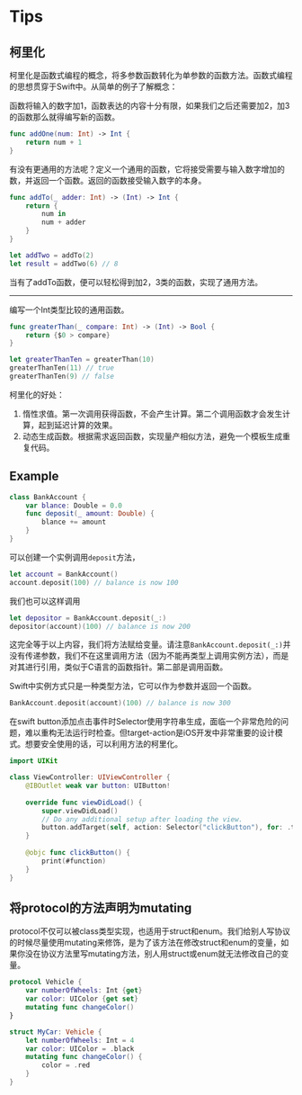 # Tips

## 柯里化

柯里化是函数式编程的概念，将多参数函数转化为单参数的函数方法。函数式编程的思想贯穿于Swift中。从简单的例子了解概念：

函数将输入的数字加1，函数表达的内容十分有限，如果我们之后还需要加2，加3的函数那么就得编写新的函数。
```swift
func addOne(num: Int) -> Int {
    return num + 1
}
```
有没有更通用的方法呢？定义一个通用的函数，它将接受需要与输入数字增加的数，并返回一个函数。返回的函数接受输入数字的本身。
```swift
func addTo(_ adder: Int) -> (Int) -> Int {
    return {
        num in
        num + adder
    }
}

let addTwo = addTo(2) 
let result = addTwo(6) // 8
```
当有了addTo函数，便可以轻松得到加2，3类的函数，实现了通用方法。

---
编写一个Int类型比较的通用函数。

```swift
func greaterThan(_ compare: Int) -> (Int) -> Bool {
    return {$0 > compare}
}

let greaterThanTen = greaterThan(10)
greaterThanTen(11) // true
greaterThanTen(9) // false
```
柯里化的好处：
1. 惰性求值。第一次调用获得函数，不会产生计算。第二个调用函数才会发生计算，起到延迟计算的效果。
2. 动态生成函数。根据需求返回函数，实现量产相似方法，避免一个模板生成重复代码。

## Example

```swift
class BankAccount {
    var blance: Double = 0.0
    func deposit(_ amount: Double) {
        blance += amount
    }
}
```
可以创建一个实例调用`deposit`方法，
```swift
let account = BankAccount()
account.deposit(100) // balance is now 100
```
我们也可以这样调用
```swift
let depositor = BankAccount.deposit(_:)
depositor(account)(100) // balance is now 200
```
这完全等于以上内容，我们将方法赋给变量。请注意`BankAccount.deposit(_:)`并没有传递参数，我们不在这里调用方法（因为不能再类型上调用实例方法），而是对其进行引用，类似于C语言的函数指针。第二部是调用函数。

Swift中实例方式只是一种类型方法，它可以作为参数并返回一个函数。

```swift
BankAccount.deposit(account)(100) // balance is now 300
```

在swift button添加点击事件时Selector使用字符串生成，面临一个非常危险的问题，难以重构无法运行时检查。但target-action是iOS开发中非常重要的设计模式。想要安全使用的话，可以利用方法的柯里化。

```swift
import UIKit

class ViewController: UIViewController {
    @IBOutlet weak var button: UIButton!
    
    override func viewDidLoad() {
        super.viewDidLoad()
        // Do any additional setup after loading the view.
        button.addTarget(self, action: Selector("clickButton"), for: .touchUpInside)
    }
    
    @objc func clickButton() {
        print(#function)
    }
}
```

## 将protocol的方法声明为mutating

protocol不仅可以被class类型实现，也适用于struct和enum。我们给别人写协议的时候尽量使用mutating来修饰，是为了该方法在修改struct和enum的变量，如果你没在协议方法里写mutating方法，别人用struct或enum就无法修改自己的变量。

```swift
protocol Vehicle {
    var numberOfWheels: Int {get}
    var color: UIColor {get set}
    mutating func changeColor()
}

struct MyCar: Vehicle {
    let numberOfWheels: Int = 4
    var color: UIColor = .black
    mutating func changeColor() {
        color = .red
    }
}
```

